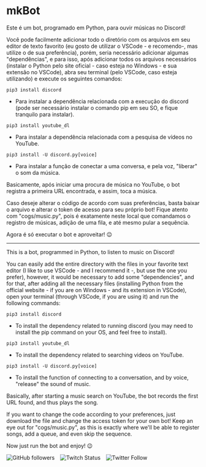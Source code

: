 # mkBot

Este é um bot, programado em Python, para ouvir músicas no Discord!

Você pode facilmente adicionar todo o diretório com os arquivos em seu editor de texto favorito (eu gosto de utilizar o VSCode - e recomendo-, mas utilize o de sua preferência), porém, seria necessário adicionar algumas "dependências", e para isso, após adicionar todos os arquivos necessários (instalar o Python pelo site oficial - caso esteja no Windows - e sua extensão no VSCode), abra seu terminal (pelo VSCode, caso esteja utilizando) e execute os seguintes comandos:

```
pip3 install discord
```

- Para instalar a dependência relacionada com a execução do discord (pode ser necessário instalar o comando pip em seu SO, e fique tranquilo para instalar).

```
pip3 install youtube_dl
```

- Para instalar a dependência relacionada com a pesquisa de vídeos no YouTube.

```
pip3 install -U discord.py[voice]
```

- Para instalar a função de conectar a uma conversa, e pela voz, "liberar" o som da música.

Basicamente, após iniciar uma procura de música no YouTube, o bot registra a primeira URL encontrada, e assim, toca a música.

Caso deseje alterar o código de acordo com suas preferências, basta baixar o arquivo e alterar o token de acesso para seu próprio bot! Fique atento com "cogs/music.py", pois é exatamente neste local que comandamos o registro de músicas, adição de uma fila, e até mesmo pular a sequência. 

Agora é só executar o bot e aproveitar! 😉

---

This is a bot, programmed in Python, to listen to music on Discord!

You can easily add the entire directory with the files in your favorite text editor (I like to use VSCode - and I recommend it -, but use the one you prefer), however, it would be necessary to add some "dependencies", and for that, after adding all the necessary files (installing Python from the official website - if you are on Windows - and its extension in VSCode), open your terminal (through VSCode, if you are using it) and run the following commands:

```
pip3 install discord
```

- To install the dependency related to running discord (you may need to install the pip command on your OS, and feel free to install).

```
pip3 install youtube_dl
```

- To install the dependency related to searching videos on YouTube.

```
pip3 install -U discord.py[voice]
```

- To install the function of connecting to a conversation, and by voice, "release" the sound of music.

Basically, after starting a music search on YouTube, the bot records the first URL found, and thus plays the song.

If you want to change the code according to your preferences, just download the file and change the access token for your own bot! Keep an eye out for "cogs/music.py", as this is exactly where we'll be able to register songs, add a queue, and even skip the sequence.

Now just run the bot and enjoy! 😉

<img alt="GitHub followers" src="https://img.shields.io/github/followers/gutoso?style=social"> ⠀<img alt="Twitch Status" src="https://img.shields.io/twitch/status/holly1v4?style=social"> ⠀<img alt="Twitter Follow" src="https://img.shields.io/twitter/follow/gutolanjoni?style=social">
